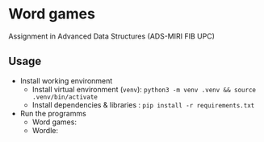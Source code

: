 # Word games
Assignment in Advanced Data Structures (ADS-MIRI FIB UPC)


## Usage
- Install working environment
    - Install virtual environment (`venv`): `python3 -m venv .venv && source .venv/bin/activate`
    - Install dependencies & libraries : `pip install -r requirements.txt`
- Run the programms
    - Word games: 
    - Wordle: